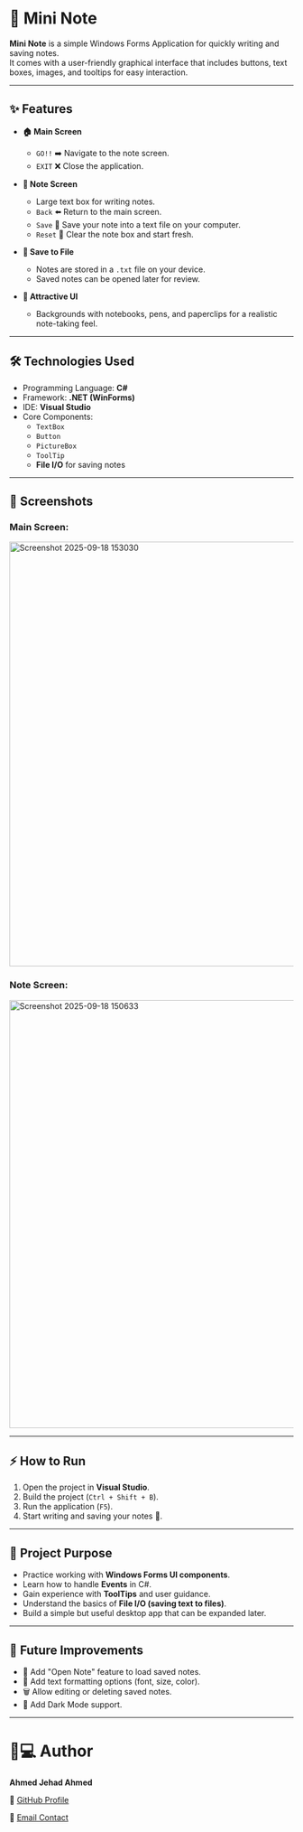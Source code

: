 # 📝 Mini Note

**Mini Note** is a simple Windows Forms Application for quickly writing and saving notes.  
It comes with a user-friendly graphical interface that includes buttons, text boxes, images, and tooltips for easy interaction.

---

## ✨ Features

- **🏠 Main Screen**  
  - `GO!!` ➡️ Navigate to the note screen.  
  - `EXIT` ❌ Close the application.  

- **📝 Note Screen**  
  - Large text box for writing notes.  
  - `Back` ⬅️ Return to the main screen.  
  - `Save` 💾 Save your note into a text file on your computer.  
  - `Reset` 🔄 Clear the note box and start fresh.  

- **💾 Save to File**  
  - Notes are stored in a `.txt` file on your device.  
  - Saved notes can be opened later for review.  

- **🎨 Attractive UI**  
  - Backgrounds with notebooks, pens, and paperclips for a realistic note-taking feel.  

---

## 🛠️ Technologies Used

- Programming Language: **C#**  
- Framework: **.NET (WinForms)**  
- IDE: **Visual Studio**  
- Core Components:  
  - `TextBox`  
  - `Button`  
  - `PictureBox`  
  - `ToolTip`  
  - **File I/O** for saving notes  

---

## 📸 Screenshots

### Main Screen:
<img width="1106" height="752" alt="Screenshot 2025-09-18 153030" src="https://github.com/user-attachments/assets/2983edd0-7c2b-4c6c-8b54-7a99776f96e1" />

### Note Screen:
<img width="1104" height="758" alt="Screenshot 2025-09-18 150633" src="https://github.com/user-attachments/assets/29053e58-3012-4279-838c-620fdd92fc26" />

---

## ⚡ How to Run

1. Open the project in **Visual Studio**.  
2. Build the project (`Ctrl + Shift + B`).  
3. Run the application (`F5`).  
4. Start writing and saving your notes 📝.  

---

## 🎯 Project Purpose

- Practice working with **Windows Forms UI components**.  
- Learn how to handle **Events** in C#.  
- Gain experience with **ToolTips** and user guidance.  
- Understand the basics of **File I/O (saving text to files)**.  
- Build a simple but useful desktop app that can be expanded later.  

---

## 🔮 Future Improvements

- 📂 Add "Open Note" feature to load saved notes.  
- 🎨 Add text formatting options (font, size, color).  
- 🗑️ Allow editing or deleting saved notes.  
- 🌙 Add Dark Mode support.  

---

# 👨💻 Author

**Ahmed Jehad Ahmed**  


🔗 [GitHub Profile](https://github.com/7mee3d)

📧 [Email Contact](mailto:enginnerahemdjehad2004@gmail.com)
